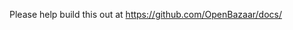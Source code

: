 Please help build this out at <a href="https://github.com/OpenBazaar/docs/">https://github.com/OpenBazaar/docs/</a>
